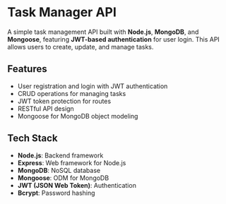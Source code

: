 # Task Manager API

A simple task management API built with **Node.js**, **MongoDB**, and **Mongoose**, featuring **JWT-based authentication** for user login. This API allows users to create, update, and manage tasks.

## Features

- User registration and login with JWT authentication
- CRUD operations for managing tasks
- JWT token protection for routes
- RESTful API design
- Mongoose for MongoDB object modeling

## Tech Stack

- **Node.js**: Backend framework
- **Express**: Web framework for Node.js
- **MongoDB**: NoSQL database
- **Mongoose**: ODM for MongoDB
- **JWT (JSON Web Token)**: Authentication
- **Bcrypt**: Password hashing
